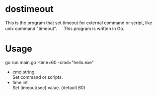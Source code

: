 # dostimeout
This is the program that set timeout for external command or script, like unix command "timeout".  　
This program is written in Go.  
# Usage
go run main.go -time=60 -cmd="hello.exe"

 - cmd string  
        Set command or scripts.  
 - time int  
        Set timeout(sec) value. (default 60)  
